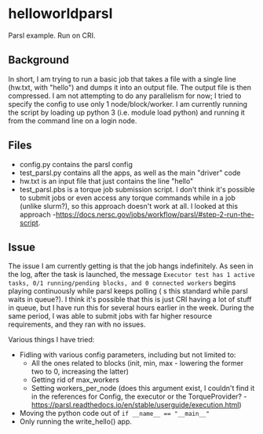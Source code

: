 # helloworldparsl
Parsl example. Run on CRI.

## Background
In short, I am trying to run a basic job that takes a file with a single line (hw.txt, with "hello") and dumps it into an output file. The output file is then compressed. 
I am not attempting to do any parallelism for now; I tried to specify the config to use only 1 node/block/worker. I am currently running the script by loading up python 3 (i.e. module load python) and running it from the command line on a login node.  

## Files
* config.py contains the parsl config
* test_parsl.py contains all the apps, as well as the main "driver" code
* hw.txt is an input file that just contains the line "hello"
* test_parsl.pbs is a torque job submission script. I don't think it's possible to submit jobs or even access any torque commands while in a job (unlike slurm?), so this approach doesn't work at all. I looked at this approach -https://docs.nersc.gov/jobs/workflow/parsl/#step-2-run-the-script.
 
## Issue
The issue I am currently getting is that the job hangs indefinitely. As seen in the log, after the task is launched, the message `Executor test has 1 active tasks, 0/1 running/pending blocks, and 0 connected workers` begins playing continuously while parsl keeps polling ( s this standard while parsl waits in queue?). I think it's possible that this is just CRI having a lot of stuff in queue, but I have run this for several hours earlier in the week. During the same period, I was able to submit jobs with far higher resource requirements, and they ran with no issues.
  
Various things I have tried:
* Fidling with various config parameters, including but not limited to:
  + All the ones related to blocks (init, min, max - lowering the former two to 0, increasing the latter) 
  + Getting rid of max_workers
  + Setting workers_per_node (does this argument exist, I couldn't find it in the references for Config, the executor or the TorqueProvider? - https://parsl.readthedocs.io/en/stable/userguide/execution.html)
* Moving the python code out of `if __name__ == "__main__"`
* Only running the write_hello() app.
